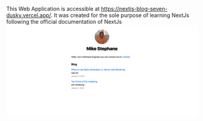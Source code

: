 This Web Application is accessible at https://nextjs-blog-seven-dusky.vercel.app/. It was created for the sole purpose of learning NextJs following the official documentation of NextJs
![](https://github.com/mkanyar/nextjs-blog/blob/master/Screen%20Shot%202020-08-11%20at%209.15.03%20PM.png)
